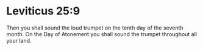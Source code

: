 # Leviticus 25:9

Then you shall sound the loud trumpet on the tenth day of the seventh month. On the Day of Atonement you shall sound the trumpet throughout all your land.
